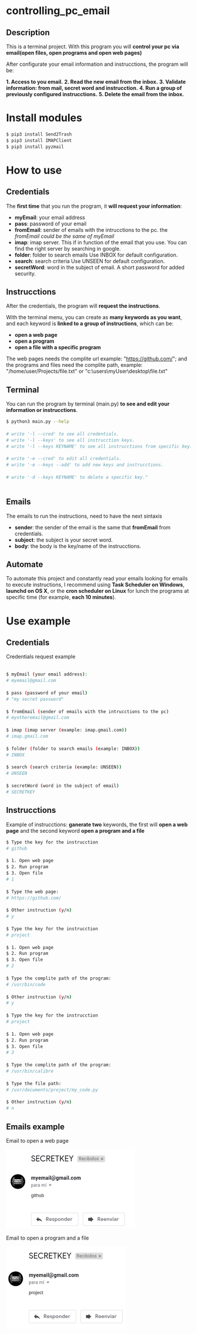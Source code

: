 # controlling_pc_email
## Description
This is a terminal project.
With this program you will **control your pc via email(open files, open programs and open web pages)**

After configurate your email information and instrucctions, the program will be: 

**1. Access to you email.**
**2. Read the new email from the inbox.**
**3. Validate information: from mail, secret word and instrucction.**
**4. Run a group of previously configured instrucctions.**
**5. Delete the email from the inbox.**

# Install modules

```bash
$ pip3 install Send2Trash
$ pip3 install IMAPClient
$ pip3 install pyzmail
```

# How to use
## Credentials
The **first time** that you run the program, it **will request your information**: 

* **myEmail**: your email address
* **pass**: password of your email
* **fromEmail**: sender of emails with the intrucctions to the pc. the *fromEmail could be the same of myEmail*
* **imap**: imap server. This if in function of the email that you use. You can find the right server by searching in google.
* **folder**: folder to search emails Use INBOX for default configuration.
* **search**: search criteria Use UNSEEN for default configuration.
* **secretWord**: word in the subject of email. A short password for added security.

## Instrucctions

After the credentials, the program will **request the instructions**.

With the terminal menu, you can create as **many keywords as you want**, and each keyword is **linked to a group of instructions**, which can be: 
* **open a web page** 
* **open a program**
* **open a file with a specific program**

The web pages needs the complite url example: "https://github.com/"; and the programs and files need the complite path, example: "/home/user/Projects/file.txt" or "c:\users\myUser\desktop\file.txt"

## Terminal

You can run the program by terminal (main.py) **to see and edit your information or instrucctions**. 

```bash
$ python3 main.py --help

# write '-l --cred' to see all credentials. 
# write '-l --keys' to see all instrucction keys. 
# write '-l --keys KEYNAME' to see all instrucctions from specific key. 

# write '-e --cred' to edit all credentials. 
# write '-e --keys --add' to add new keys and instrucctions. 

# write '-d --keys KEYNAME' to delete a specific key."
        
```

## Emails

The emails to run the instructions, need to have the next sintaxis

* **sender**: the sender of the email is the same that **fromEmail** from credentials. 
* **subject**: the subject is your secret word.
* **body**: the body is the key/name of the instrucctions. 

## Automate
To automate this project and constantly read your emails looking for emails to execute instructions, I recommend using **Task Scheduler on Windows**, **launchd on OS X**, or the **cron scheduler on Linux** for lunch the programs at specific time (for example, **each 10 minutes**).

# Use example

## Credentials

Credentials request example

``` bash

$ myEmail (your email address):
# myemail@gmail.com

$ pass (password of your email)
# "my secret password"

$ fromEmail (sender of emails with the intrucctions to the pc)
# myotheremail@gmail.com

$ imap (imap server (example: imap.gmail.com))
# imap.gmail.com

$ folder (folder to search emails (example: INBOX))
# INBOX

$ search (search criteria (example: UNSEEN))
# UNSEEN

$ secretWord (word in the subject of email)
# SECRETKEY
``` 

## Instrucctions

Example of instrucctions: **ganerate two** keywords, the first will **open a web page** and the second keyword **open a program and a file**

``` bash
$ Type the key for the instrucction
# github

$ 1. Open web page 
$ 2. Run program 
$ 3. Open file
# 1

$ Type the web page: 
# https://github.com/

$ Other instruction (y/n) 
# y

$ Type the key for the instrucction
# project

$ 1. Open web page 
$ 2. Run program 
$ 3. Open file
# 2

$ Type the complite path of the program:  
# /usr/bin/code

$ Other instruction (y/n) 
# y

$ Type the key for the instrucction
# project

$ 1. Open web page 
$ 2. Run program 
$ 3. Open file
# 3

$ Type the complite path of the program:  
# /usr/bin/calibre

$ Type the file path: 
# /usr/documents/project/my_code.py

$ Other instruction (y/n) 
# n
``` 

## Emails example

Email to open a web page

![Email to open a web page](https://github.com/DariHernandez/controlling_pc_email/blob/master/secreenshots/email_github.jpg)

Email to open a program and a file

![Email to open a program and a file](https://github.com/DariHernandez/controlling_pc_email/blob/master/secreenshots/email_project.jpg)
